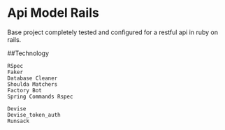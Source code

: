 # Api Model Rails

Base project completely tested and configured for a restful api in ruby on rails.

##Technology

    RSpec
    Faker
    Database Cleaner
    Shoulda Matchers
    Factory Bot
    Spring Commands Rspec
    
    Devise
    Devise_token_auth
    Runsack